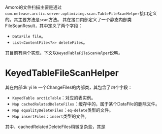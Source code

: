 Amoro的文件扫描主要是通过`com.netease.arctic.server.optimizing.scan.TableFileScanHelper`接口定义的。其主要方法是`scan`方法。
其在接口内部定义了一个静态内部类FileScanResult，其中定义了两个字段：
- `DataFile file`。
- `List<ContentFile<?>> deleteFiles`。

其目前有两个实现，下文以`KeyedTableFileScanHelper`说明。

# KeyedTableFileScanHelper
其在内部dk yi le 一个ChangeFiles的内部类，其包含了四个字段：
- `KeyedTable arcticTable`：对应的表实例。
- `Map cachedRelatedDeleteFiles`：缓存中的，属于某个DataFile的删除文件。
- `Map equalityDeleteFiles`：`eq-delete`类型的文件。
- `Map insertFiles`：`insert`类型的文件。

其中，cachedRelatedDeleteFiles稍微复杂些，其是